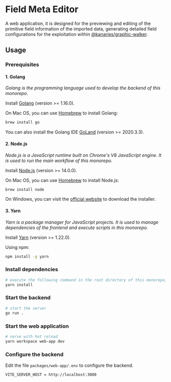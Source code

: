 # Field Meta Editor

A web application, it is designed for the previewing and editing of the primitive field information of the imported data, generating detailed field configurations for the exploitation within [@kanaries/graphic-walker](https://github.com/Kanaries/graphic-walker).

## Usage

### Prerequisites

#### 1. Golang

_Golang is the programming language used to develop the backend of this monorepo._

Install [Golang](https://golang.org/) (version >= 1.16.0).

On Mac OS, you can use [Homebrew](https://brew.sh/) to install Golang:

```bash
brew install go
```

You can also install the Golang IDE [GoLand](https://www.jetbrains.com/go/) (version >= 2020.3.3).

#### 2. Node.js

_Node.js is a JavaScript runtime built on Chrome's V8 JavaScript engine. It is used to run the main workflow of this monorepo._

Install [Node.js](https://nodejs.org/en/) (version >= 14.0.0).

On Mac OS, you can use [Homebrew](https://brew.sh/) to install Node.js:

```bash
brew install node
```

On Windows, you can visit the [official website](https://nodejs.org/en/download/) to download the installer.

#### 3. Yarn

_Yarn is a package manager for JavaScript projects. It is used to manage dependencies of the frontend and execute scripts in this monorepo._

Install [Yarn](https://yarnpkg.com/) (version >= 1.22.0).

Using npm:

```bash
npm install -g yarn
```

### Install dependencies

```bash
# execute the following command in the root directory of this monorepo, it will install dependencies for all packages
yarn install
```

### Start the backend

```bash
# start the server
go run .
```

### Start the web application

```bash
# serve with hot reload
yarn workspace web-app dev
```

### Configure the backend

Edit the file `packages/web-app/.env` to configure the backend.

```dotenv
VITE_SERVER_HOST = http://localhost:3000
```
